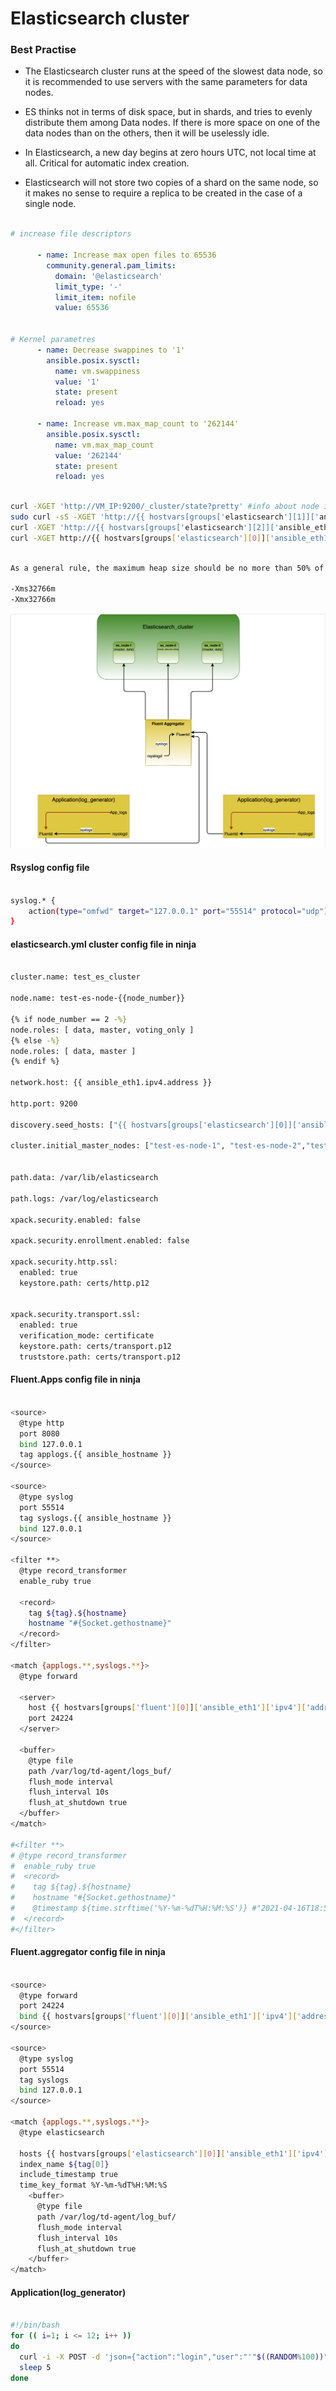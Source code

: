# Elasticsearch cluster


### Best Practise

* The Elasticsearch cluster runs at the speed of the slowest data node, so it is recommended to use servers with the same parameters for data nodes.

* ES thinks not in terms of disk space, but in shards, and tries to evenly distribute them among Data nodes. If there is more space on one of the data nodes than on the others, then it will be uselessly idle.

* In Elasticsearch, a new day begins at zero hours UTC, not local time at all. Critical for automatic index creation.

* Elasticsearch will not store two copies of a shard on the same node, so it makes no sense to require a replica to be created in the case of a single node.


```yaml

# increase file descriptors

      - name: Increase max open files to 65536
        community.general.pam_limits:
          domain: '@elasticsearch'
          limit_type: '-'
          limit_item: nofile
          value: 65536


# Kernel parametres
      - name: Decrease swappines to '1'
        ansible.posix.sysctl:
          name: vm.swappiness
          value: '1'
          state: present
          reload: yes

      - name: Increase vm.max_map_count to '262144'
        ansible.posix.sysctl:
          name: vm.max_map_count
          value: '262144'
          state: present
          reload: yes

```

```bash

curl -XGET 'http://VM_IP:9200/_cluster/state?pretty' #info about node in cluster
sudo curl -sS -XGET 'http://{{ hostvars[groups['elasticsearch'][1]]['ansible_eth1']['ipv4']['address'] }}:9200/_cat/master?pretty' #who is master
curl -XGET 'http://{{ hostvars[groups['elasticsearch'][2]]['ansible_eth1']['ipv4']['address'] }}:9200/_cluster/health?pretty' #cluster state
curl -XGET http://{{ hostvars[groups['elasticsearch'][0]]['ansible_eth1']['ipv4']['address'] }}:9200/_search?size=100 | jq 

```


```bash 

As a general rule, the maximum heap size should be no more than 50% of RAM and no more than 32766m 

-Xms32766m 
-Xmx32766m

```


![Elastic_scheme](https://github.com/DevEnv-94/Logs/blob/master/Elasticsearch_cluster/images/scheme.png)


#### Rsyslog config file

```bash

syslog.* {
	action(type="omfwd" target="127.0.0.1" port="55514" protocol="udp")
}

```

#### elasticsearch.yml cluster config file in ninja

```bash

cluster.name: test_es_cluster

node.name: test-es-node-{{node_number}}

{% if node_number == 2 -%}
node.roles: [ data, master, voting_only ]
{% else -%}
node.roles: [ data, master ]
{% endif %}

network.host: {{ ansible_eth1.ipv4.address }}

http.port: 9200

discovery.seed_hosts: ["{{ hostvars[groups['elasticsearch'][0]]['ansible_eth1']['ipv4']['address'] }}", "{{ hostvars[groups['elasticsearch'][1]]['ansible_eth1']['ipv4']['address'] }}","{{ hostvars[groups['elasticsearch'][2]]['ansible_eth1']['ipv4']['address'] }}"]

cluster.initial_master_nodes: ["test-es-node-1", "test-es-node-2","test-es-node-3"] 


path.data: /var/lib/elasticsearch

path.logs: /var/log/elasticsearch

xpack.security.enabled: false

xpack.security.enrollment.enabled: false

xpack.security.http.ssl:
  enabled: true
  keystore.path: certs/http.p12


xpack.security.transport.ssl:
  enabled: true
  verification_mode: certificate
  keystore.path: certs/transport.p12
  truststore.path: certs/transport.p12

```

#### Fluent.Apps config file in ninja

```bash

<source>
  @type http
  port 8080
  bind 127.0.0.1
  tag applogs.{{ ansible_hostname }}
</source>

<source>
  @type syslog
  port 55514
  tag syslogs.{{ ansible_hostname }}
  bind 127.0.0.1
</source>

<filter **>
  @type record_transformer
  enable_ruby true

  <record>
    tag ${tag}.${hostname}
    hostname "#{Socket.gethostname}"
  </record>
</filter>

<match {applogs.**,syslogs.**}>
  @type forward

  <server>
    host {{ hostvars[groups['fluent'][0]]['ansible_eth1']['ipv4']['address'] }}
    port 24224
  </server>

  <buffer>
    @type file
    path /var/log/td-agent/logs_buf/
    flush_mode interval
    flush_interval 10s
    flush_at_shutdown true  
  </buffer>
</match>

#<filter **>
# @type record_transformer
#  enable_ruby true
#  <record>
#    tag ${tag}.${hostname}
#    hostname "#{Socket.gethostname}"
#    @timestamp ${time.strftime('%Y-%m-%dT%H:%M:%S')} #"2021-04-16T18:52:03"
#  </record>
#</filter>

```

#### Fluent.aggregator config file in ninja

```bash

<source>
  @type forward
  port 24224
  bind {{ hostvars[groups['fluent'][0]]['ansible_eth1']['ipv4']['address'] }}
</source>

<source>
  @type syslog
  port 55514
  tag syslogs
  bind 127.0.0.1
</source>

<match {applogs.**,syslogs.**}>
  @type elasticsearch

  hosts {{ hostvars[groups['elasticsearch'][0]]['ansible_eth1']['ipv4']['address'] }}:9200,{{ hostvars[groups['elasticsearch'][1]]['ansible_eth1']['ipv4']['address'] }}:9200,{{ hostvars[groups['elasticsearch'][2]]['ansible_eth1']['ipv4']['address'] }}:9200
  index_name ${tag[0]}
  include_timestamp true
  time_key_format %Y-%m-%dT%H:%M:%S
    <buffer>
      @type file
      path /var/log/td-agent/log_buf/
      flush_mode interval
      flush_interval 10s
      flush_at_shutdown true
    </buffer>
</match>

```

#### Application(log_generator)

```bash

#!/bin/bash
for (( i=1; i <= 12; i++ ))
do
  curl -i -X POST -d 'json={"action":"login","user":"'"$((RANDOM%100))"'", "current_timestamp": '$(date +%s)'}' http://localhost:8080/applogs
  sleep 5
done

```